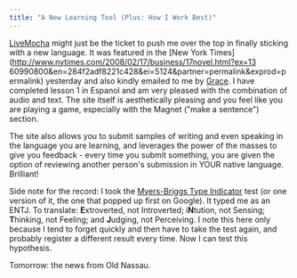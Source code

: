 ```yaml
---
title: "A New Learning Tool (Plus: How I Work Best)"
---
```

[LiveMocha](http://www.livemocha.com/) might just be the ticket to push me
over the top in finally sticking with a new language. It was featured in the
[New York Times](http://www.nytimes.com/2008/02/17/business/17novel.html?ex=13
60990800&en=284f2adf8221c428&ei=5124&partner=permalink&exprod=permalink)
yesterday and also kindly emailed to me by
[Grace](http://web.mac.com/gracerwright). I have completed lesson 1 in Espanol
and am very pleased with the combination of audio and text. The site itself is
aesthetically pleasing and you feel like you are playing a game, especially
with the Magnet ("make a sentence") section.

  
The site also allows you to submit samples of writing and even speaking in the
language you are learning, and leverages the power of the masses to give you
feedback - every time you submit something, you are given the option of
reviewing another person's submission in YOUR native language. Brilliant!

  
Side note for the record: I took the [Myers-Briggs Type
Indicator](http://en.wikipedia.org/wiki/Myers-Briggs_Type_Indicator) test (or
one version of it, the one that popped up first on Google). It typed me as an
ENTJ. To translate: **E**xtroverted, not Introverted; i**N**tution, not
Sensing; **T**hinking, not Feeling; and **J**udging, not Perceiving. I note
this here only because I tend to forget quickly and then have to take the test
again, and probably register a different result every time. Now I can test
this hypothesis.

  
Tomorrow: the news from Old Nassau.

